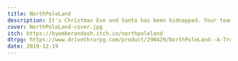 ```yaml
---
title: NorthPoleLand
description: It's Christmas Eve and Santa has been kidnapped. Your team of elves has tracked him to the gates of NorthPoleLand - a crass, Christmas themed amusement park. Will you be the elf who saves Christmas? An incursion for Trophy Dark
cover: NorthPoleLand-cover.jpg
itch: https://byemberandash.itch.io/northpoleland
dtrpg: https://www.drivethrurpg.com/product/298429/NorthPoleLand--A-Trophy-Dark-Incursion
date: 2019-12-19
---
```

